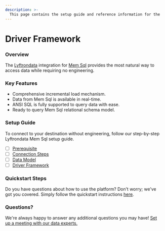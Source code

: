 ```yaml
---
description: >-
  This page contains the setup guide and reference information for the Mem Sql source connector.
---
```


# Driver Framework

### Overview

The [Lyftrondata](https://www.lyftrondata.com/) integration for [Mem Sql](None) provides the most natural way to access data while requiring no engineering.

### Key Features

* Comprehensive incremental load mechanism.
* Data from Mem Sql is available in real-time.&#x20;
* ANSI SQL is fully supported to query data with ease.
* Ready to query Mem Sql relational schema model.

### Setup Guide

To connect to your destination without engineering, follow our step-by-step Lyftrondata Mem Sql setup guide.

* [ ] [Prerequisite](../prerequisite.md)
* [ ] [Connection Steps](../connection-steps.md)
* [ ] [Data Model](../data-model/erd.md)
* [ ] [Driver Framework](../driver-framework/)

### Quickstart Steps

Do you have questions about how to use the platform? Don't worry; we've got you covered. Simply follow the quickstart instructions [here](../driver-framework/README.md).

### Questions? <a href="#questions" id="questions"></a>

We're always happy to answer any additional questions you may have! [Set up a meeting with our data experts.](https://www.lyftrondata.com/book-a-meeting/)


